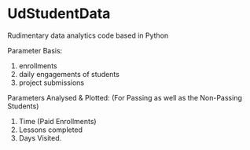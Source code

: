 # UdStudentData
Rudimentary data analytics code based in Python

Parameter Basis: 
1. enrollments 
2. daily engagements of students
3. project submissions

Parameters Analysed & Plotted: 
(For Passing as well as the Non-Passing Students)
1. Time (Paid Enrollments)
2. Lessons completed
3. Days Visited.
